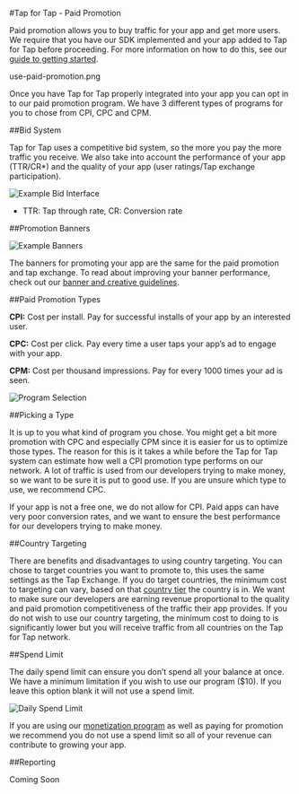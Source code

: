 #Tap for Tap - Paid Promotion

Paid promotion allows you to buy traffic for your app and get more users.  We require that you have our SDK implemented and your app added to Tap for Tap before proceeding.  For more information on how to do this, see our [guide to getting started](/GettingStarted).

use-paid-promotion.png

Once you have Tap for Tap properly integrated into your app you can opt in to our paid promotion program. We have 3 different types of programs for you to chose from CPI, CPC and CPM.

##Bid System

Tap for Tap uses a competitive bid system, so the more you pay the more traffic you receive. We also take into account the performance of your app (TTR/CR*) and the quality of your app (user ratings/Tap exchange participation).

![Example Bid Interface](https://raw.github.com/tapfortap/Documentation/master/images/bid-example.png)

* TTR: Tap through rate, CR: Conversion rate

##Promotion Banners

![Example Banners](https://raw.github.com/tapfortap/Documentation/master/images/custom.png)

The banners for promoting your app are the same for the paid promotion and tap exchange.  To read about improving your banner performance, check out our [banner and creative guidelines](/CreativeGuidelines).

##Paid Promotion Types

**CPI:** Cost per install. Pay for successful installs of your app by an interested user.

**CPC:** Cost per click. Pay every time a user taps your app’s ad to engage with your app.

**CPM:** Cost per thousand impressions. Pay for every 1000 times your ad is seen.

![Program Selection](https://raw.github.com/tapfortap/Documentation/master/images/paid-promotion-program.png)

##Picking a Type

It is up to you what kind of program you chose.  You might get a bit more promotion with CPC and especially CPM since it is easier for us to optimize those types. The reason for this is it takes a while before the Tap for Tap system can estimate how well a CPI promotion type performs on our network. A lot of traffic is used from our developers trying to make money, so we want to be sure it is put to good use. If you are unsure which type to use, we recommend CPC.

If your app is not a free one, we do not allow for CPI. Paid apps can have very poor conversion rates, and we want to ensure the best performance for our developers trying to make money.

##Country Targeting

There are benefits and disadvantages to using country targeting. You can chose to target countries you want to promote to, this uses the same settings as the Tap Exchange.  If you do target countries, the minimum cost to targeting can vary, based on that [country tier](/CountryTiers) the country is in.  We want to make sure our developers are earning revenue proportional to the quality and paid promotion competitiveness of the traffic their app provides. If you do not wish to use our country targeting, the minimum cost to doing to is significantly lower but you will receive traffic from all countries on the Tap for Tap network.

##Spend Limit

The daily spend limit can ensure you don’t spend all your balance at once. We have a minimum limitation if you wish to use our program ($10). If you leave this option blank it will not use a spend limit.

![Daily Spend Limit](https://raw.github.com/tapfortap/Documentation/master/images/daily-limit.png)

If you are using our [monetization program](/Monetization) as well as paying for promotion we recommend you do not use a spend limit so all of your revenue can contribute to growing your app.

##Reporting

Coming Soon

